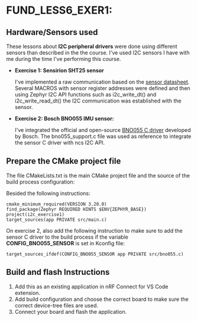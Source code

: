 # FUND_LESS6_EXER1: 

## Hardware/Sensors used
These lessons about **I2C peripheral drivers** were done using different sensors than described in the the course. I've used I2C sensors I have with me during the time I've performing this course.

- **Exercise 1: Sensirion SHT25 sensor**
 
   I've implemented a raw communication based on the [sensor datasheet](https://www.sensirion.com/products/catalog/SHT25/). Several MACROS with sensor register addresses were defined and then using Zephyr I2C API functions such as i2c_write_dt() and i2c_write_read_dt() the I2C communication was established with the sensor.

- **Exercise 2: Bosch BNO055 IMU sensor:**
 
    I've integrated the official and open-source [BNO055 C driver](https://github.com/boschsensortec/BNO055_driver/tree/master) developed by Bosch. The bno055_support.c file was used as reference to integrate the sensor C driver with ncs I2C API. 



## Prepare the CMake project file
The file CMakeLists.txt is the main CMake project file and the source of the build process configuration:

Besided the following instructions:

    cmake_minimum_required(VERSION 3.20.0)
    find_package(Zephyr REQUIRED HINTS $ENV{ZEPHYR_BASE})
    project(i2c_exercise1)
    target_sources(app PRIVATE src/main.c)

On exercise 2, also add the following instruction to make sure to add the sensor C driver to the build process if the variable **CONFIG_BNO055_SENSOR** is set in Kconfig file:

    target_sources_ifdef(CONFIG_BNO055_SENSOR app PRIVATE src/bno055.c)

## Build and flash Instructions
1. Add this as an existing application in nRF Connect for VS Code extension.
2. Add build configuration and choose the correct board to make sure the correct device-tree files are used.
3. Connect your board and flash the application.